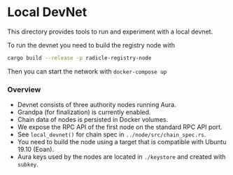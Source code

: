 Local DevNet
============

This directory provides tools to run and experiment with a local devnet.

To run the devnet you need to build the registry node with
```bash
cargo build --release -p radicle-registry-node
```
Then you can start the network with `docker-compose up`

### Overview

* Devnet consists of three authority nodes running Aura.
* Grandpa (for finalization) is currently enabled.
* Chain data of nodes is persisted in Docker volumes.
* We expose the RPC API of the first node on the standard RPC API port.
* See `local_devnet()` for chain spec in `../node/src/chain_spec.rs`.
* You need to build the node using a target that is compatible with Ubuntu 19.10
  (Eoan).
* Aura keys used by the nodes are located in `./keystore` and created with
  `subkey`.
